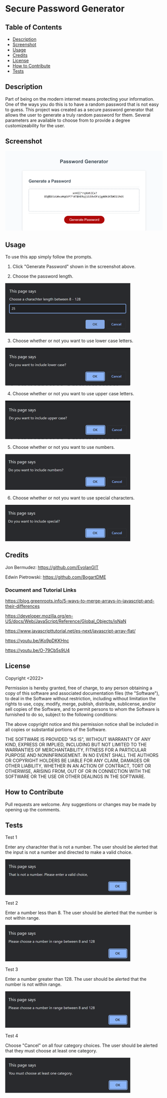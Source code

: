 # Secure Password Generator

## Table of Contents

- [Description](#description)
- [Screenshot](#screenshot)
- [Usage](#usage)
- [Credits](#credits)
- [License](#license)
- [How to Contribute](#how-to-contribute)
- [Tests](#tests)

## Description

Part of being on the modern internet means protecting your information. One of the ways you do this is to have a random password that is not easy to guess. This project was created as a secure password generator that allows the user to generate a truly random password for them. Several parameters are available to choose from to provide a degree customizeability for the user.

## Screenshot

![A picture of th password generstor](assets/Screencap1.png)

## Usage

To use this app simply follow the prompts.

1. Click "Generate Password" shown in the screenshot above.

2. Choose the password length.

![A picture of password length prompt](assets/Character%20choice.png)

3. Choose whether or not you want to use lower case letters.

![A picture of the choose lower case prompt](assets/Choose%20lower%20case.png)

4. Choose whether or not you want to use upper case letters.

![A picture of the choose upper case prompt](assets/Choose%20upper%20case.png)

5. Choose whether or not you want to use numbers.

![A picture of the choose numbers prompt](assets/Choose%20Numbers.png)

6. Choose whether or not you want to use special characters.

![A picture of the choose special characters prompt](assets/Choose%20Special.png)

## Credits

Jon Bermudez: https://github.com/EvolanGIT

Edwin Pietrowski: https://github.com/BogartDME

### Document and Tutorial Links

https://blog.greenroots.info/5-ways-to-merge-arrays-in-javascript-and-their-differences

https://developer.mozilla.org/en-US/docs/Web/JavaScript/Reference/Global_Objects/isNaN

https://www.javascripttutorial.net/es-next/javascript-array-flat/

https://youtu.be/iKo9pDKKHnc

https://youtu.be/O-79Cb5s9U4

## License

Copyright <2022> <Denart Ifurung>

Permission is hereby granted, free of charge, to any person obtaining a copy of this software and associated documentation files (the "Software"), to deal in the Software without restriction, including without limitation the rights to use, copy, modify, merge, publish, distribute, sublicense, and/or sell copies of the Software, and to permit persons to whom the Software is furnished to do so, subject to the following conditions:

The above copyright notice and this permission notice shall be included in all copies or substantial portions of the Software.

THE SOFTWARE IS PROVIDED "AS IS", WITHOUT WARRANTY OF ANY KIND, EXPRESS OR IMPLIED, INCLUDING BUT NOT LIMITED TO THE WARRANTIES OF MERCHANTABILITY, FITNESS FOR A PARTICULAR PURPOSE AND NONINFRINGEMENT. IN NO EVENT SHALL THE AUTHORS OR COPYRIGHT HOLDERS BE LIABLE FOR ANY CLAIM, DAMAGES OR OTHER LIABILITY, WHETHER IN AN ACTION OF CONTRACT, TORT OR OTHERWISE, ARISING FROM, OUT OF OR IN CONNECTION WITH THE SOFTWARE OR THE USE OR OTHER DEALINGS IN THE SOFTWARE.

## How to Contribute

Pull requests are welcome. Any suggestions or changes may be made by opening up the comments.

## Tests

Test 1

Enter any charachter that is not a number. The user should be alerted that the input is not a number and directed to make a valid choice.

![A picture of an alert prompt saying that the input is not a number](assets/not%20a%20number.png)

Test 2

Enter a number less than 8. The user should be alerted that the number is not within range.

![A picture of an alert prompt saying that the number is not within range.](assets/numRange.png)

Test 3

Enter a number greater than 128. The user should be alerted that the number is not within range.

![A picture of an alert prompt saying that the number is not within range.](assets/numRange.png)

Test 4

Choose "Cancel" on all four category choices. The user should be alerted that they must choose at least one category.

![A picture of an alert prompt saying that they must choose at least one category.](assets/oneCat.png)
